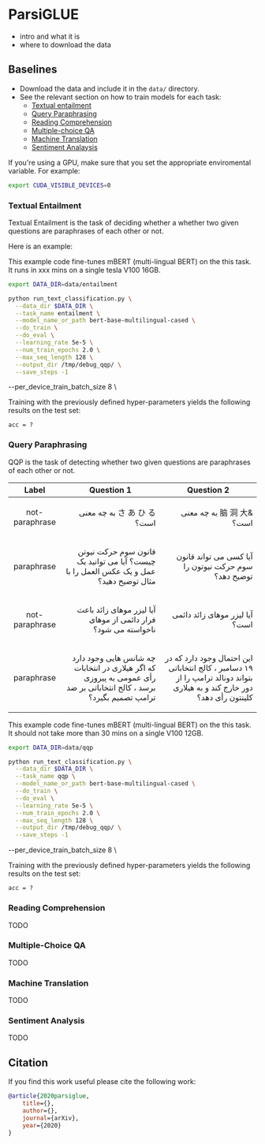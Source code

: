 # ParsiGLUE
 - intro and what it is 
 - where to download the data 


## Baselines  
 - Download the data and include it in the `data/` directory.  
 - See the relevant section on how to train models for each task:   
    * [Textual entailment](#textual-entailment) 
    * [Query Paraphrasing](#query-paraphrasing) 
    * [Reading Comprehension](#reading-comprehension)
    * [Multiple-choice QA](#multiple-choice-qa)
    * [Machine Translation](#machine-translation) 
    * [Sentiment Analaysis](#sentiment-analysis) 
   
If you're using a GPU, make sure that you set the appropriate enviromental variable. For example: 
```bash
export CUDA_VISIBLE_DEVICES=0
```    
   
### Textual Entailment 
Textual Entailment is the task of deciding whether a  whether two given questions are paraphrases of each other or not. 

Here is an example: 



 This example code fine-tunes mBERT (multi-lingual BERT) on the this task. 
 It runs in xxx mins on a single tesla V100 16GB. 

```bash 
export DATA_DIR=data/entailment

python run_text_classification.py \
  --data_dir $DATA_DIR \
  --task_name entailment \
  --model_name_or_path bert-base-multilingual-cased \
  --do_train \
  --do_eval \
  --learning_rate 5e-5 \
  --num_train_epochs 2.0 \
  --max_seq_length 128 \
  --output_dir /tmp/debug_qqp/ \
  --save_steps -1
```

--per_device_train_batch_size 8 \

Training with the previously defined hyper-parameters yields the following results on the test set:
 
```
acc = ?
```
 
 ### Query Paraphrasing 
 QQP is the task of detecting whether two given questions are paraphrases of each other or not. 

|  Label | Question 1 | Question 2 |
| :---: | :---: | :---: |
|  not-paraphrase | <p dir='rtl' align='right'>さ あ ひ る به چه معنی است؟</p>  | <p dir='rtl' align='right'> &脑 洞 大 به چه معنی است؟</p> |
|  paraphrase | <p dir='rtl' align='right'> قانون سوم حرکت نیوتن چیست؟ آیا می توانید یک عمل و یک عکس العمل را با مثال توضیح دهید؟ </p>| <p dir='rtl' align='right'> آیا کسی می تواند قانون سوم حرکت نیوتون را توضیح دهد؟ </p> |
|  not-paraphrase | <p dir='rtl' align='right'> آیا لیزر موهای زائد باعث فرار دائمی از موهای ناخواسته می شود؟ </p>| <p dir='rtl' align='right'> آیا لیزر موهای زائد دائمی است؟ </p> |
|  paraphrase | <p dir='rtl' align='right'> چه شانس هایی وجود دارد که اگر هیلاری در انتخابات رأی عمومی به پیروزی برسد ، کالح انتخاباتی بر ضد ترامپ تصمیم بگیرد؟ </p>|<p dir='rtl' align='right'> این احتمال وجود دارد که در ۱۹ دسامبر ، کالج انتخاباتی بتواند دونالد ترامپ را از دور خارج کند و به هیلاری کلینتون رأی دهد؟ </p> |

 This example code fine-tunes mBERT (multi-lingual BERT) on the this task. 
 It should not take more than 30 mins on a single V100 12GB. 

```bash 
export DATA_DIR=data/qqp

python run_text_classification.py \
  --data_dir $DATA_DIR \
  --task_name qqp \
  --model_name_or_path bert-base-multilingual-cased \
  --do_train \
  --do_eval \
  --learning_rate 5e-5 \
  --num_train_epochs 2.0 \
  --max_seq_length 128 \
  --output_dir /tmp/debug_qqp/ \
  --save_steps -1
```

--per_device_train_batch_size 8 \

Training with the previously defined hyper-parameters yields the following results on the test set:
 
```
acc = ?
```
 
 ### Reading Comprehension 
 TODO 
 
 ### Multiple-Choice QA 
 TODO 
 
 ### Machine Translation 
 TODO 
 
 ### Sentiment Analysis 
TODO 

## Citation 
If you find this work useful please cite the following work: 
```bibtex 
@article{2020parsiglue,
    title={},
    author={},
    journal={arXiv},
    year={2020}
}
```